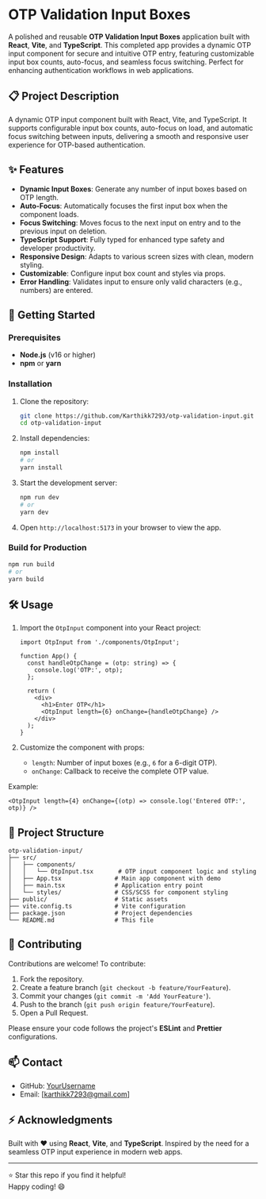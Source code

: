 # OTP Validation Input Boxes

A polished and reusable **OTP Validation Input Boxes** application built with **React**, **Vite**, and **TypeScript**. This completed app provides a dynamic OTP input component for secure and intuitive OTP entry, featuring customizable input box counts, auto-focus, and seamless focus switching. Perfect for enhancing authentication workflows in web applications.

## 📋 Project Description
A dynamic OTP input component built with React, Vite, and TypeScript. It supports configurable input box counts, auto-focus on load, and automatic focus switching between inputs, delivering a smooth and responsive user experience for OTP-based authentication.

## ✨ Features
- **Dynamic Input Boxes**: Generate any number of input boxes based on OTP length.
- **Auto-Focus**: Automatically focuses the first input box when the component loads.
- **Focus Switching**: Moves focus to the next input on entry and to the previous input on deletion.
- **TypeScript Support**: Fully typed for enhanced type safety and developer productivity.
- **Responsive Design**: Adapts to various screen sizes with clean, modern styling.
- **Customizable**: Configure input box count and styles via props.
- **Error Handling**: Validates input to ensure only valid characters (e.g., numbers) are entered.

## 🚀 Getting Started

### Prerequisites
- **Node.js** (v16 or higher)
- **npm** or **yarn**

### Installation
1. Clone the repository:
   ```bash
   git clone https://github.com/Karthikk7293/otp-validation-input.git
   cd otp-validation-input
   ```

2. Install dependencies:
   ```bash
   npm install
   # or
   yarn install
   ```

3. Start the development server:
   ```bash
   npm run dev
   # or
   yarn dev
   ```

4. Open `http://localhost:5173` in your browser to view the app.

### Build for Production
```bash
npm run build
# or
yarn build
```

## 🛠️ Usage
1. Import the `OtpInput` component into your React project:
   ```tsx
   import OtpInput from './components/OtpInput';

   function App() {
     const handleOtpChange = (otp: string) => {
       console.log('OTP:', otp);
     };

     return (
       <div>
         <h1>Enter OTP</h1>
         <OtpInput length={6} onChange={handleOtpChange} />
       </div>
     );
   }
   ```

2. Customize the component with props:
   - `length`: Number of input boxes (e.g., `6` for a 6-digit OTP).
   - `onChange`: Callback to receive the complete OTP value.

Example:
```tsx
<OtpInput length={4} onChange={(otp) => console.log('Entered OTP:', otp)} />
```

## 📂 Project Structure
```
otp-validation-input/
├── src/
│   ├── components/
│   │   └── OtpInput.tsx       # OTP input component logic and styling
│   ├── App.tsx               # Main app component with demo
│   ├── main.tsx              # Application entry point
│   └── styles/               # CSS/SCSS for component styling
├── public/                   # Static assets
├── vite.config.ts            # Vite configuration
├── package.json              # Project dependencies
└── README.md                 # This file
```

## 🤝 Contributing
Contributions are welcome! To contribute:
1. Fork the repository.
2. Create a feature branch (`git checkout -b feature/YourFeature`).
3. Commit your changes (`git commit -m 'Add YourFeature'`).
4. Push to the branch (`git push origin feature/YourFeature`).
5. Open a Pull Request.

Please ensure your code follows the project's **ESLint** and **Prettier** configurations.

## 📫 Contact
- GitHub: [YourUsername](https://github.com/Karthikk7293)
- Email: [karthikk7293@gmail.com]

## ⚡ Acknowledgments
Built with ❤️ using **React**, **Vite**, and **TypeScript**. Inspired by the need for a seamless OTP input experience in modern web apps.

---

⭐️ Star this repo if you find it helpful!  
Happy coding! 😄
